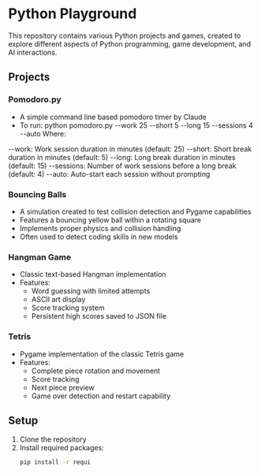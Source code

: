 # Python Playground

This repository contains various Python projects and games, created to explore different aspects of Python programming, game development, and AI interactions.

## Projects

### Pomodoro.py
- A simple command line based pomodoro timer by Claude
- To run: python pomodoro.py --work 25 --short 5 --long 15 --sessions 4 --auto
Where:

--work: Work session duration in minutes (default: 25)
--short: Short break duration in minutes (default: 5)
--long: Long break duration in minutes (default: 15)
--sessions: Number of work sessions before a long break (default: 4)
--auto: Auto-start each session without prompting

### Bouncing Balls
- A simulation created to test collision detection and Pygame capabilities
- Features a bouncing yellow ball within a rotating square
- Implements proper physics and collision handling
- Often used to detect coding skills in new models

### Hangman Game
- Classic text-based Hangman implementation
- Features:
  - Word guessing with limited attempts
  - ASCII art display
  - Score tracking system
  - Persistent high scores saved to JSON file

### Tetris
- Pygame implementation of the classic Tetris game
- Features:
  - Complete piece rotation and movement
  - Score tracking
  - Next piece preview
  - Game over detection and restart capability

## Setup

1. Clone the repository
2. Install required packages:
   ```bash
   pip install -r requi